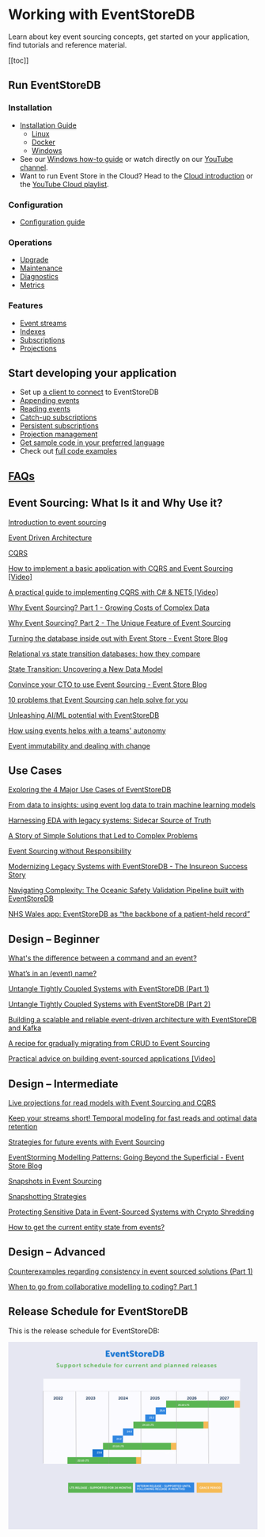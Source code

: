# Working with EventStoreDB

Learn about key event sourcing concepts, get started on your application, find tutorials and reference material.

[[toc]]

## Run EventStoreDB

### Installation

- [Installation Guide](@server/quick-start/installation.md)
  - [Linux](@server/quick-start/installation.md#linux)
  - [Docker](@server/quick-start/installation.md#docker)
  - [Windows](@server/quick-start/installation.md#windows)
- See our [Windows how-to guide](https://www.eventstore.com/blog/getting-started-with-eventstoredb-our-how-to-guide) or watch directly on our [YouTube channel](https://youtu.be/TLnYOQRJdig).
- Want to run Event Store in the Cloud? Head to the [Cloud introduction](cloud/README.md) or the [YouTube Cloud playlist](https://youtube.com/playlist?list=PLWG5TK2D4U_P2G6s2N4LdhTkmv5My96l_). 

### Configuration
- [Configuration guide](@server/configuration.md)

### Operations
- [Upgrade](@server/upgrade-guide.md)
- [Maintenance](@server/operations.md#maintenance)
- [Diagnostics](@server/diagnostics/README.md)
- [Metrics](@server/diagnostics/metrics.md)

### Features
- [Event streams](@server/streams.md)
- [Indexes](@server/indexes.md)
- [Subscriptions](@server/persistent-subscriptions.md)
- [Projections](@server/projections.md)

## Start developing your application
- Set up [a client to connect](./clients/grpc/README.md#connecting-to-eventstoredb) to EventStoreDB
- [Appending events](./clients/grpc/appending-events.md)
- [Reading events](./clients/grpc/reading-events.md)
- [Catch-up subscriptions](./clients/grpc/subscriptions.md)
- [Persistent subscriptions](./clients/grpc/persistent-subscriptions.md)
- [Projection management](clients/grpc/projections.md)
- [Get sample code in your preferred language](./clients/grpc/README.md#creating-a-client)
- Check out [full code examples](https://github.com/EventStore/samples)

## [FAQs](https://www.eventstore.com/faq)

## Event Sourcing: What Is it and Why Use it?

[Introduction to event sourcing](https://www.eventstore.com/event-sourcing)

[Event Driven Architecture](https://www.eventstore.com/event-driven-architecture)

[CQRS](https://www.eventstore.com/cqrs-pattern)

[How to implement a basic application with CQRS and Event Sourcing [Video]](https://www.youtube.com/watch?v=Hq6zO-A0hMI)

[A practical guide to implementing CQRS with C# & NET5 [Video]](https://www.youtube.com/watch?v=eOPlg-eB4As)

[Why Event Sourcing? Part 1 - Growing Costs of Complex Data](https://www.eventstore.com/blog/why-event-sourcing-part-1-growing-costs-of-complex-data)

[Why Event Sourcing? Part 2 - The Unique Feature of Event Sourcing](https://www.eventstore.com/blog/why-event-sourcing-part-2-the-unique-feature-of-event-sourcing)

[Turning the database inside out with Event Store - Event Store Blog](https://www.eventstore.com/blog/turning-the-database-inside-out)

[Relational vs state transition databases: how they compare](https://www.eventstore.com/blog/relational-vs-event-based-state-transition-databases)

[State Transition: Uncovering a New Data Model](https://www.eventstore.com/blog/state-transition-new-data-model)

[Convince your CTO to use Event Sourcing - Event Store Blog](https://www.eventstore.com/blog/convincing-your-cto)

[10 problems that Event Sourcing can help solve for you](https://www.eventstore.com/blog/10-problems-that-event-sourcing-can-help-solve-for-you)

[Unleashing AI/ML potential with EventStoreDB](https://www.eventstore.com/blog/unleashing-ai/ml-potential-with-eventstoredb)

[How using events helps with a teams' autonomy](https://www.eventstore.com/blog/how-using-events-helps-with-a-teams-autonomy)

[Event immutability and dealing with change](https://www.eventstore.com/blog/event-immutability-and-dealing-with-change)

## Use Cases

[Exploring the 4 Major Use Cases of EventStoreDB](https://www.eventstore.com/blog/4-major-use-cases-esdb)

[From data to insights: using event log data to train machine learning models](https://www.eventstore.com/blog/from-data-to-insights-using-event-log-data-to-train-machine-learning-models)

[Harnessing EDA with legacy systems: Sidecar Source of Truth](https://www.eventstore.com/blog/sidecar-source-of-truth)

[A Story of Simple Solutions that Led to Complex Problems](https://www.eventstore.com/blog/a-story-of-simple-solutions-that-led-to-complex-problems)

[Event Sourcing without Responsibility](https://www.eventstore.com/blog/event-sourcing-without-responsibility)

[Modernizing Legacy Systems with EventStoreDB - The Insureon Success Story](https://www.eventstore.com/blog/modernizing-legacy-systems-with-eventstoredb-the-insureon-success-story)

[Navigating Complexity: The Oceanic Safety Validation Pipeline built with EventStoreDB](https://www.eventstore.com/blog/navigating-complexity-the-oceanic-safety-validation-pipeline-built-with-eventstoredb)

[NHS Wales app: EventStoreDB as “the backbone of a patient-held record”](https://www.eventstore.com/blog/eventstoredb-nhs-wales-app)

## Design – Beginner

[What's the difference between a command and an event?](https://www.eventstore.com/blog/whats-the-difference-between-a-command-and-an-event)

[What’s in an (event) name?](https://www.eventstore.com/blog/whats-in-an-event-name)

[Untangle Tightly Coupled Systems with EventStoreDB (Part 1)](https://www.eventstore.com/blog/untangle-tightly-coupled-systems-with-eventstoredb-part-1)

[Untangle Tightly Coupled Systems with EventStoreDB (Part 2)](https://www.eventstore.com/blog/untangle-tightly-coupled-systems-with-eventstoredb-part-2)

[Building a scalable and reliable event-driven architecture with EventStoreDB and Kafka](https://www.eventstore.com/blog/eventstoredb-kafka)

[A recipe for gradually migrating from CRUD to Event Sourcing](https://www.eventstore.com/blog/a-recipe-for-gradually-migrating-from-crud-to-event-sourcing)

[Practical advice on building event-sourced applications [Video]](https://www.youtube.com/watch?v=VeZZ2UZMDYo)

## Design – Intermediate

[Live projections for read models with Event Sourcing and CQRS](https://www.eventstore.com/blog/live-projections-for-read-models-with-event-sourcing-and-cqrs)

[Keep your streams short! Temporal modeling for fast reads and optimal data retention](https://www.eventstore.com/blog/keep-your-streams-short-temporal-modelling-for-fast-reads-and-optimal-data-retention)

[Strategies for future events with Event Sourcing](https://www.eventstore.com/blog/4-strategies-for-future-events-with-event-sourcing)

[EventStorming Modelling Patterns: Going Beyond the Superficial - Event Store Blog](https://www.eventstore.com/blog/event-storming-going-beyond-the-superficial)

[Snapshots in Event Sourcing](https://www.eventstore.com/blog/snapshots-in-event-sourcing)

[Snapshotting Strategies](https://www.eventstore.com/blog/snapshotting-strategies)

[Protecting Sensitive Data in Event-Sourced Systems with Crypto Shredding](https://www.eventstore.com/blog/protecting-sensitive-data-in-event-sourced-systems-with-crypto-shredding-1)

[How to get the current entity state from events?](https://www.eventstore.com/blog/how-to-get-the-current-entity-state-from-events)


## Design – Advanced

[Counterexamples regarding consistency in event sourced solutions (Part 1)](https://www.eventstore.com/blog/counterexamples-regarding-consistency-in-event-sourced-solutions-part-1)

[When to go from collaborative modelling to coding? Part 1](https://www.eventstore.com/blog/when-to-go-from-collaborative-modelling-to-coding-part-1)

## Release Schedule for EventStoreDB

This is the release schedule for EventStoreDB:

![Release schedule graph](./images/release-graph.png)
